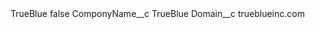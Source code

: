<?xml version="1.0" encoding="UTF-8"?>
<CustomMetadata xmlns="http://soap.sforce.com/2006/04/metadata" xmlns:xsi="http://www.w3.org/2001/XMLSchema-instance" xmlns:xsd="http://www.w3.org/2001/XMLSchema">
    <label>TrueBlue</label>
    <protected>false</protected>
    <values>
        <field>ComponyName__c</field>
        <value xsi:type="xsd:string">TrueBlue</value>
    </values>
    <values>
        <field>Domain__c</field>
        <value xsi:type="xsd:string">trueblueinc.com</value>
    </values>
</CustomMetadata>
